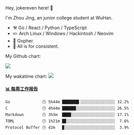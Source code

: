 Hey, jokereven here! 👋

I'm Zhou Jing, an junior college student at WuHan.

-   :hammer_and_pick: Go / React / Python / TypeScript
-   :pencil2: Arch Linux / Windows / Hackintosh / Neovim
-   :seedling: Gopher
-   :thought_balloon: All is for consistent.

My Github chart:

![](https://ghchart.rshah.org/JonnieWayy)

My wakatime chart:
![](https://wakatime.com/share/@jokereven/1679dc82-4bf9-4b63-9203-390d608503de.png)

<!-- waka-box start -->
#### <a href="https://gist.github.com/9f8118785e2d128d746db5f61b0e0a2a" target="_blank">📊 每周工作报告</a>
```text
Go              🕓 5h44m ███████▍░░░░░░░░░░░░░░░ 32.2%
C               🕓 4h44m ██████░░░░░░░░░░░░░░░░░ 26.5%
Markdown        🕓 3h3m  ███▉░░░░░░░░░░░░░░░░░░░ 17.1%
TOML            🕓 1h21m █▊░░░░░░░░░░░░░░░░░░░░░  7.6%
Protocol Buffer 🕓 42m   ▉░░░░░░░░░░░░░░░░░░░░░░  3.9%
```
<!-- Powered by https://github.com/journey-ad/waka-box-go . -->
<!-- waka-box end -->
